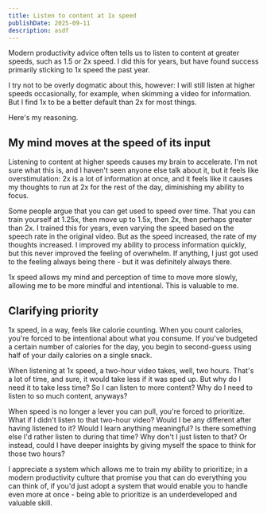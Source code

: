 ```yaml
---
title: Listen to content at 1x speed
publishDate: 2025-09-11
description: asdf
---
```


Modern productivity advice often tells us to listen to content at greater
speeds, such as 1.5 or 2x speed. I did this for years, but have found success
primarily sticking to 1x speed the past year.

I try not to be overly dogmatic about this, however: I will still listen at
higher speeds occasionally, for example, when skimming a video for information.
But I find 1x to be a better default than 2x for most things.

Here's my reasoning.

## My mind moves at the speed of its input

Listening to content at higher speeds causes my brain to accelerate. I'm not
sure what this is, and I haven't seen anyone else talk about it, but it feels
like overstimulation: 2x is a lot of information at once, and it feels like it
causes my thoughts to run at 2x for the rest of the day, diminishing my ability
to focus.

Some people argue that you can get used to speed over time. That you can train
yourself at 1.25x, then move up to 1.5x, then 2x, then perhaps greater than 2x.
I trained this for years, even varying the speed based on the speech rate in the
original video. But as the speed increased, the rate of my thoughts increased. I
improved my ability to process information quickly, but this never improved the
feeling of overwhelm. If anything, I just got used to the feeling always being
there - but it was definitely always there.

1x speed allows my mind and perception of time to move more slowly, allowing me
to be more mindful and intentional. This is valuable to me.

## Clarifying priority

1x speed, in a way, feels like calorie counting. When you count calories, you're
forced to be intentional about what you consume. If you've budgeted a certain
number of calories for the day, you begin to second-guess using half of your
daily calories on a single snack.

When listening at 1x speed, a two-hour video takes, well, two hours. That's a
lot of time, and sure, it would take less if it was sped up. But why do I need
it to take less time? So I can listen to more content? Why do I need to listen
to so much content, anyways?

When speed is no longer a lever you can pull, you're forced to prioritize. What
if I didn't listen to that two-hour video? Would I be any different after having
listened to it? Would I learn anything meaningful? Is there something else I'd
rather listen to during that time? Why don't I just listen to that? Or instead,
could I have deeper insights by giving myself the space to think for those two
hours?

I appreciate a system which allows me to train my ability to prioritize; in a
modern productivity culture that promise you that can do everything you can
think of, if you'd just adopt a system that would enable you to handle even more
at once - being able to prioritize is an underdeveloped and valuable skill.
